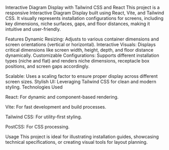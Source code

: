 Interactive Diagram Display with Tailwind CSS and React
This project is a responsive Interactive Diagram Display built using React, Vite, and Tailwind CSS. It visually represents installation configurations for screens, including key dimensions, niche surfaces, gaps, and floor distances, making it intuitive and user-friendly.

Features
Dynamic Resizing: Adjusts to various container dimensions and screen orientations (vertical or horizontal).
Interactive Visuals: Displays critical dimensions like screen width, height, depth, and floor distance dynamically.
Customizable Configurations: Supports different installation types (niche and flat) and renders niche dimensions, receptacle box positions, and screen gaps accordingly.

Scalable: Uses a scaling factor to ensure proper display across different screen sizes.
Stylish UI: Leveraging Tailwind CSS for clean and modern styling.
Technologies Used

React: For dynamic and component-based rendering.

Vite: For fast development and build processes.

Tailwind CSS: For utility-first styling.

PostCSS: For CSS processing.

Usage
This project is ideal for illustrating installation guides, showcasing technical specifications, or creating visual tools for layout planning.
